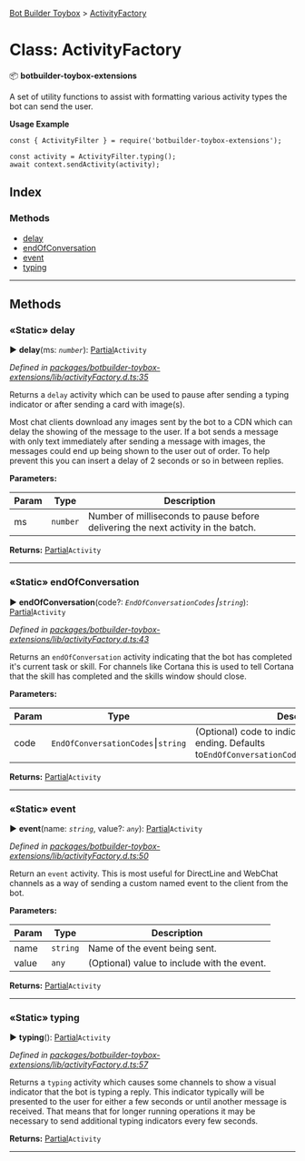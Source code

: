 [Bot Builder Toybox](../README.md) > [ActivityFactory](../classes/botbuilder_toybox.activityfactory.md)



# Class: ActivityFactory


:package: **botbuilder-toybox-extensions**

A set of utility functions to assist with formatting various activity types the bot can send the user.

**Usage Example**

    const { ActivityFilter } = require('botbuilder-toybox-extensions');

    const activity = ActivityFilter.typing();
    await context.sendActivity(activity);

## Index

### Methods

* [delay](botbuilder_toybox.activityfactory.md#delay)
* [endOfConversation](botbuilder_toybox.activityfactory.md#endofconversation)
* [event](botbuilder_toybox.activityfactory.md#event)
* [typing](botbuilder_toybox.activityfactory.md#typing)



---
## Methods
<a id="delay"></a>

### «Static» delay

► **delay**(ms: *`number`*): [Partial]()`Activity`



*Defined in [packages/botbuilder-toybox-extensions/lib/activityFactory.d.ts:35](https://github.com/Stevenic/botbuilder-toybox/blob/81fc6e8/packages/botbuilder-toybox-extensions/lib/activityFactory.d.ts#L35)*



Returns a `delay` activity which can be used to pause after sending a typing indicator or after sending a card with image(s).

Most chat clients download any images sent by the bot to a CDN which can delay the showing of the message to the user. If a bot sends a message with only text immediately after sending a message with images, the messages could end up being shown to the user out of order. To help prevent this you can insert a delay of 2 seconds or so in between replies.


**Parameters:**

| Param | Type | Description |
| ------ | ------ | ------ |
| ms | `number`   |  Number of milliseconds to pause before delivering the next activity in the batch. |





**Returns:** [Partial]()`Activity`





___

<a id="endofconversation"></a>

### «Static» endOfConversation

► **endOfConversation**(code?: *`EndOfConversationCodes`⎮`string`*): [Partial]()`Activity`



*Defined in [packages/botbuilder-toybox-extensions/lib/activityFactory.d.ts:43](https://github.com/Stevenic/botbuilder-toybox/blob/81fc6e8/packages/botbuilder-toybox-extensions/lib/activityFactory.d.ts#L43)*



Returns an `endOfConversation` activity indicating that the bot has completed it's current task or skill. For channels like Cortana this is used to tell Cortana that the skill has completed and the skills window should close.


**Parameters:**

| Param | Type | Description |
| ------ | ------ | ------ |
| code | `EndOfConversationCodes`⎮`string`   |  (Optional) code to indicate why the bot/skill is ending. Defaults to`EndOfConversationCodes.CompletedSuccessfully`. |





**Returns:** [Partial]()`Activity`





___

<a id="event"></a>

### «Static» event

► **event**(name: *`string`*, value?: *`any`*): [Partial]()`Activity`



*Defined in [packages/botbuilder-toybox-extensions/lib/activityFactory.d.ts:50](https://github.com/Stevenic/botbuilder-toybox/blob/81fc6e8/packages/botbuilder-toybox-extensions/lib/activityFactory.d.ts#L50)*



Return an `event` activity. This is most useful for DirectLine and WebChat channels as a way of sending a custom named event to the client from the bot.


**Parameters:**

| Param | Type | Description |
| ------ | ------ | ------ |
| name | `string`   |  Name of the event being sent. |
| value | `any`   |  (Optional) value to include with the event. |





**Returns:** [Partial]()`Activity`





___

<a id="typing"></a>

### «Static» typing

► **typing**(): [Partial]()`Activity`



*Defined in [packages/botbuilder-toybox-extensions/lib/activityFactory.d.ts:57](https://github.com/Stevenic/botbuilder-toybox/blob/81fc6e8/packages/botbuilder-toybox-extensions/lib/activityFactory.d.ts#L57)*



Returns a `typing` activity which causes some channels to show a visual indicator that the bot is typing a reply. This indicator typically will be presented to the user for either a few seconds or until another message is received. That means that for longer running operations it may be necessary to send additional typing indicators every few seconds.




**Returns:** [Partial]()`Activity`





___



